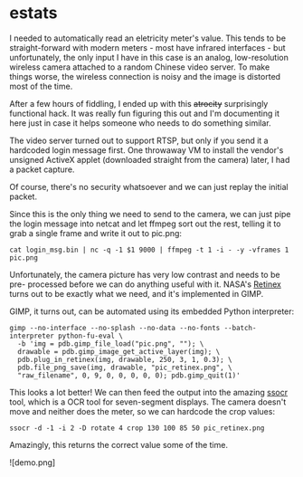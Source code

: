 # estats

I needed to automatically read an eletricity meter's value. This tends to
be straight-forward with modern meters - most have infrared interfaces - but
unfortunately, the only input I have in this case is an analog, low-resolution 
wireless camera attached to a random Chinese video server. To make things worse,
the wireless connection is noisy and the image is distorted most of the time.

After a few hours of fiddling, I ended up with this ~~atrocity~~ surprisingly 
functional hack. It was really fun figuring this out and I'm documenting it here 
just in case it helps someone who needs to do something similar.

The video server turned out to support RTSP, but only if you send it a hardcoded
login message first. One throwaway VM to install the vendor's unsigned
ActiveX applet (downloaded straight from the camera) later, I had a packet capture.

Of course, there's no security whatsoever and we can just replay the initial packet.

Since this is the only thing we need to send to the camera, we can just pipe the
login message into netcat and let ffmpeg sort out the rest, telling it to grab a
single frame and write it out to pic.png:

    cat login_msg.bin | nc -q -1 $1 9000 | ffmpeg -t 1 -i - -y -vframes 1 pic.png

Unfortunately, the camera picture has very low contrast and needs to be pre-
processed before we can do anything useful with it. NASA's [Retinex](https://dragon.larc.nasa.gov/) 
turns out to be exactly what we need, and it's implemented in GIMP.

GIMP, it turns out, can be automated using its embedded Python interpreter:

    gimp --no-interface --no-splash --no-data --no-fonts --batch-interpreter python-fu-eval \
      -b 'img = pdb.gimp_file_load("pic.png", ""); \
      drawable = pdb.gimp_image_get_active_layer(img); \
      pdb.plug_in_retinex(img, drawable, 250, 3, 1, 0.3); \
      pdb.file_png_save(img, drawable, "pic_retinex.png", \
      "raw_filename", 0, 9, 0, 0, 0, 0, 0); pdb.gimp_quit(1)'

This looks a lot better! We can then feed the output into the amazing 
[ssocr](https://github.com/auerswal/ssocr) tool, which is a OCR tool for seven-segment displays. 
The camera doesn't move and neither does the meter, so we can hardcode the crop values:

    ssocr -d -1 -i 2 -D rotate 4 crop 130 100 85 50 pic_retinex.png

Amazingly, this returns the correct value some of the time.

![demo.png]
